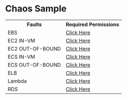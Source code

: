 # Chaos Sample

<table>
  <tr>
    <th>Faults</th>
    <th>Required Permissions</th>
  </tr>

   <tr>
    <td>EBS</td>
    <td> <a href="./aws-chaos-scenarios/ebs/permissions/permissions.json"> Click Here </a></td>
  </tr>

   <tr>
    <td>EC2 IN-VM</td>
    <td> <a href="./aws-chaos-scenarios/ec2/permissions/in-vm/permissions.json"> Click Here </a></td>
  </tr>

   <tr>
    <td>EC2 OUT-OF-BOUND</td>
    <td> <a href="./aws-chaos-scenarios/ec2/permissions/out-of-bound/permissions.json"> Click Here </a></td>
  </tr>

   <tr>
    <td>ECS IN-VM</td>
    <td> <a href="./aws-chaos-scenarios/ecs/permissions/in-vm/permissions"> Click Here </a></td>
  </tr>

   <tr>
    <td>ECS OUT-OF-BOUND</td>
    <td> <a href="./aws-chaos-scenarios/ecs/permissions/out-of-bound/permissions"> Click Here </a></td>
  </tr>
  
  <tr>
    <td>ELB</td>
    <td> <a href="./aws-chaos-scenarios/elb/permissions/permissions.json"> Click Here </a></td>
  </tr>

  <tr>
    <td>Lambda</td>
    <td> <a href="./aws-chaos-scenarios/lambda/permissions/permissions.json"> Click Here </a></td>
  </tr>

  <tr>
    <td>RDS</td>
    <td> <a href="./aws-chaos-scenarios/rds/permissions/permissions.json"> Click Here </a></td>
  </tr>
</table>
